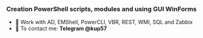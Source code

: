 ### Сreation PowerShell scripts, modules and using GUI WinForms

- 🔨 Work with AD, EMShell, PowerCLI, VBR, REST, WMI, SQL and Zabbix
- 💬 To contact me: **Telegram @kup57**

